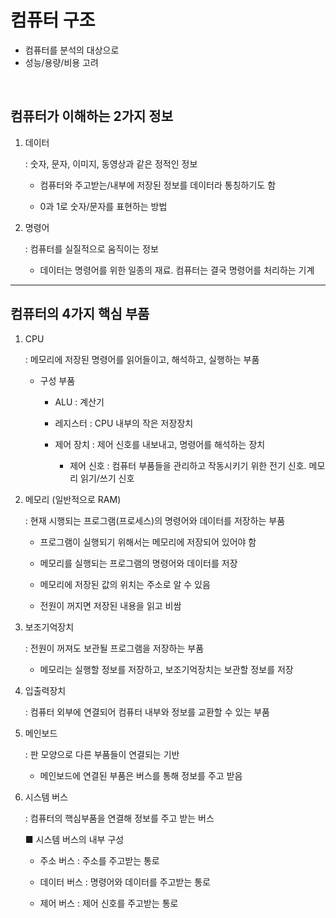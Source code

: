 # 컴퓨터 구조
* 컴퓨터를 분석의 대상으로
* 성능/용량/비용 고려

<br>


## 컴퓨터가 이해하는 2가지 정보

1. 데이터
   
   : 숫자, 문자, 이미지, 동영상과 같은 정적인 정보
   
   - 컴퓨터와 주고받는/내부에 저장된 정보를 데이터라 통칭하기도 함
   
   - 0과 1로 숫자/문자를 표현하는 방법

2. 명령어
   
   : 컴퓨터를 실질적으로 움직이는 정보
   
   - 데이터는 명령어를 위한 일종의 재료. 컴퓨터는 결국 명령어를 처리하는 기계

---

## 컴퓨터의 4가지 핵심 부품

1. CPU
   
   : 메모리에 저장된 명령어를 읽어들이고, 해석하고, 실행하는 부품
   
   - 구성 부품
     
     - ALU : 계산기
     
     - 레지스터 : CPU 내부의 작은 저장장치
     
     - 제어 장치 : 제어 신호를 내보내고, 명령어를 해석하는 장치
       
       - 제어 신호 : 컴퓨터 부품들을 관리하고 작동시키기 위한 전기 신호. 메모리 읽기/쓰기 신호

2. 메모리 (일반적으로 RAM)
   
   : 현재 시행되는 프로그램(프로세스)의 명령어와 데이터를 저장하는 부품
   
   - 프로그램이 실행되기 위해서는 메모리에 저장되어 있어야 함
   
   - 메모리를 실행되는 프로그램의 명령어와 데이터를 저장
   
   - 메모리에 저장된 값의 위치는 주소로 알 수 있음
   
   - 전원이 꺼지면 저장된 내용을 읽고 비쌈

3. 보조기억장치
   
   : 전원이 꺼져도 보관될 프로그램을 저장하는 부품
   
   - 메모리는 실행할 정보를 저장하고, 보조기억장치는 보관할 정보를 저장

4. 입출력장치
   
   : 컴퓨터 외부에 연결되어 컴퓨터 내부와 정보를 교환할 수 있는 부품

5. 메인보드
   
   : 판 모양으로 다른 부품들이 연결되는 기반

    - 메인보드에 연결된 부품은 버스를 통해 정보를 주고 받음

6. 시스템 버스
   
   : 컴퓨터의 핵심부품을 연결해 정보를 주고 받는 버스

   ■ 시스템 버스의 내부 구성
   
   - 주소 버스 : 주소를 주고받는 통로
   
   - 데이터 버스 : 명령어와 데이터를 주고받는 통로
   
   - 제어 버스 : 제어 신호를 주고받는 통로

# 